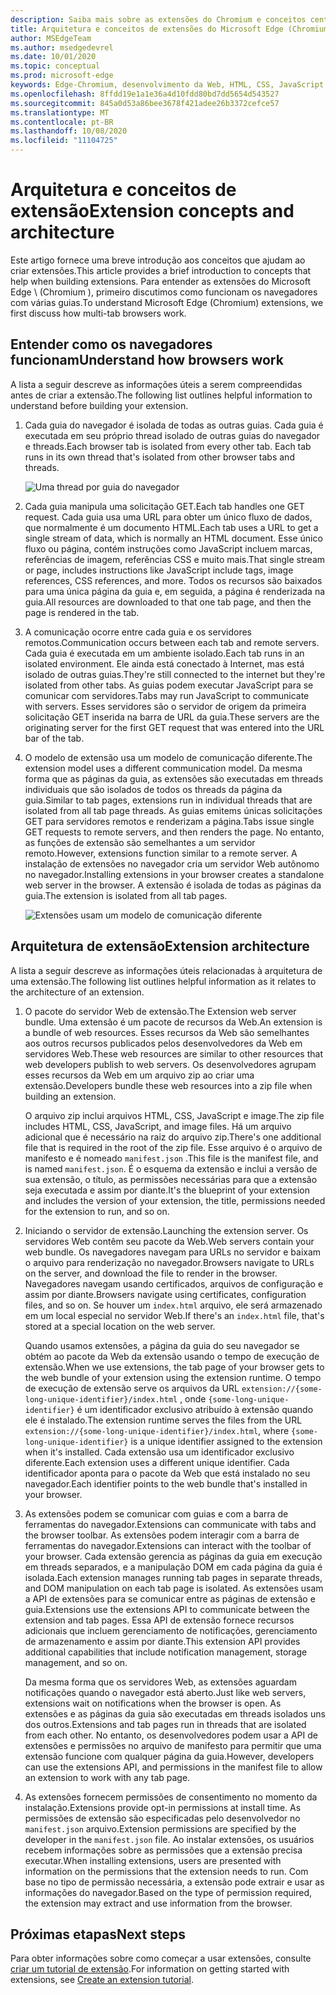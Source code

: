 ```yaml
---
description: Saiba mais sobre as extensões do Chromium e conceitos centrais para criar extensões.
title: Arquitetura e conceitos de extensões do Microsoft Edge (Chromium)
author: MSEdgeTeam
ms.author: msedgedevrel
ms.date: 10/01/2020
ms.topic: conceptual
ms.prod: microsoft-edge
keywords: Edge-Chromium, desenvolvimento da Web, HTML, CSS, JavaScript, Developer, extensões
ms.openlocfilehash: 8ffdd19e1a1e36a4d10fdd80bd7dd5654d543527
ms.sourcegitcommit: 845a0d53a86bee3678f421adee26b3372cefce57
ms.translationtype: MT
ms.contentlocale: pt-BR
ms.lasthandoff: 10/08/2020
ms.locfileid: "11104725"
---
```

# <span data-ttu-id="8da02-104">Arquitetura e conceitos de extensão</span><span class="sxs-lookup"><span data-stu-id="8da02-104">Extension concepts and architecture</span></span>

<span data-ttu-id="8da02-105">Este artigo fornece uma breve introdução aos conceitos que ajudam ao criar extensões.</span><span class="sxs-lookup"><span data-stu-id="8da02-105">This article provides a brief introduction to concepts that help when building extensions.</span></span> <span data-ttu-id="8da02-106">Para entender as extensões do Microsoft Edge \ (Chromium \), primeiro discutimos como funcionam os navegadores com várias guias.</span><span class="sxs-lookup"><span data-stu-id="8da02-106">To understand Microsoft Edge \(Chromium\) extensions, we first discuss how multi-tab browsers work.</span></span>


## <span data-ttu-id="8da02-107">Entender como os navegadores funcionam</span><span class="sxs-lookup"><span data-stu-id="8da02-107">Understand how browsers work</span></span>

<span data-ttu-id="8da02-108">A lista a seguir descreve as informações úteis a serem compreendidas antes de criar a extensão.</span><span class="sxs-lookup"><span data-stu-id="8da02-108">The following list outlines helpful information to understand before building your extension.</span></span>

1.  <span data-ttu-id="8da02-109">Cada guia do navegador é isolada de todas as outras guias.  Cada guia é executada em seu próprio thread isolado de outras guias do navegador e threads.</span><span class="sxs-lookup"><span data-stu-id="8da02-109">Each browser tab is isolated from every other tab.  Each tab runs in its own thread that's isolated from other browser tabs and threads.</span></span>

    ![Uma thread por guia do navegador](media/index-image1-browsertabs.png)  

2.  <span data-ttu-id="8da02-111">Cada guia manipula uma solicitação GET.</span><span class="sxs-lookup"><span data-stu-id="8da02-111">Each tab handles one GET request.</span></span>  <span data-ttu-id="8da02-112">Cada guia usa uma URL para obter um único fluxo de dados, que normalmente é um documento HTML.</span><span class="sxs-lookup"><span data-stu-id="8da02-112">Each tab uses a URL to get a single stream of data, which is normally an HTML document.</span></span>  <span data-ttu-id="8da02-113">Esse único fluxo ou página, contém instruções como JavaScript incluem marcas, referências de imagem, referências CSS e muito mais.</span><span class="sxs-lookup"><span data-stu-id="8da02-113">That single stream or page, includes instructions like JavaScript include tags, image references, CSS references, and more.</span></span>  <span data-ttu-id="8da02-114">Todos os recursos são baixados para uma única página da guia e, em seguida, a página é renderizada na guia.</span><span class="sxs-lookup"><span data-stu-id="8da02-114">All resources are downloaded to that one tab page, and then the page is rendered in the tab.</span></span>  

3.  <span data-ttu-id="8da02-115">A comunicação ocorre entre cada guia e os servidores remotos.</span><span class="sxs-lookup"><span data-stu-id="8da02-115">Communication occurs between each tab and remote servers.</span></span>  <span data-ttu-id="8da02-116">Cada guia é executada em um ambiente isolado.</span><span class="sxs-lookup"><span data-stu-id="8da02-116">Each tab runs in an isolated environment.</span></span> <span data-ttu-id="8da02-117">Ele ainda está conectado à Internet, mas está isolado de outras guias.</span><span class="sxs-lookup"><span data-stu-id="8da02-117">They're still connected to the internet but they're isolated from other tabs.</span></span>  <span data-ttu-id="8da02-118">As guias podem executar JavaScript para se comunicar com servidores.</span><span class="sxs-lookup"><span data-stu-id="8da02-118">Tabs may run JavaScript to communicate with servers.</span></span> <span data-ttu-id="8da02-119">Esses servidores são o servidor de origem da primeira solicitação GET inserida na barra de URL da guia.</span><span class="sxs-lookup"><span data-stu-id="8da02-119">These servers are the originating server for the first GET request that was entered into the URL bar of the tab.</span></span>  

4.  <span data-ttu-id="8da02-120">O modelo de extensão usa um modelo de comunicação diferente.</span><span class="sxs-lookup"><span data-stu-id="8da02-120">The extension model uses a different communication model.</span></span>  <span data-ttu-id="8da02-121">Da mesma forma que as páginas da guia, as extensões são executadas em threads individuais que são isolados de todos os threads da página da guia.</span><span class="sxs-lookup"><span data-stu-id="8da02-121">Similar to tab pages, extensions run in individual threads that are isolated from all tab page threads.</span></span>  <span data-ttu-id="8da02-122">As guias emitems únicas solicitações GET para servidores remotos e renderizam a página.</span><span class="sxs-lookup"><span data-stu-id="8da02-122">Tabs issue single GET requests to remote servers, and then renders the page.</span></span> <span data-ttu-id="8da02-123">No entanto, as funções de extensão são semelhantes a um servidor remoto.</span><span class="sxs-lookup"><span data-stu-id="8da02-123">However, extensions function similar to a remote server.</span></span> <span data-ttu-id="8da02-124">A instalação de extensões no navegador cria um servidor Web autônomo no navegador.</span><span class="sxs-lookup"><span data-stu-id="8da02-124">Installing extensions in your browser creates a standalone web server in the browser.</span></span> <span data-ttu-id="8da02-125">A extensão é isolada de todas as páginas da guia.</span><span class="sxs-lookup"><span data-stu-id="8da02-125">The extension is isolated from all tab pages.</span></span>  

    ![Extensões usam um modelo de comunicação diferente](media/index-image3-upsidedown.png)  

## <span data-ttu-id="8da02-127">Arquitetura de extensão</span><span class="sxs-lookup"><span data-stu-id="8da02-127">Extension architecture</span></span>

<span data-ttu-id="8da02-128">A lista a seguir descreve as informações úteis relacionadas à arquitetura de uma extensão.</span><span class="sxs-lookup"><span data-stu-id="8da02-128">The following list outlines helpful information as it relates to the architecture of an extension.</span></span>  

1.  <span data-ttu-id="8da02-129">O pacote do servidor Web de extensão.</span><span class="sxs-lookup"><span data-stu-id="8da02-129">The Extension web server bundle.</span></span>  <span data-ttu-id="8da02-130">Uma extensão é um pacote de recursos da Web.</span><span class="sxs-lookup"><span data-stu-id="8da02-130">An extension is a bundle of web resources.</span></span> <span data-ttu-id="8da02-131">Esses recursos da Web são semelhantes aos outros recursos publicados pelos desenvolvedores da Web em servidores Web.</span><span class="sxs-lookup"><span data-stu-id="8da02-131">These web resources are similar to other resources that web developers publish to web servers.</span></span> <span data-ttu-id="8da02-132">Os desenvolvedores agrupam esses recursos da Web em um arquivo zip ao criar uma extensão.</span><span class="sxs-lookup"><span data-stu-id="8da02-132">Developers bundle these web resources into a zip file when building an extension.</span></span>
    
    <span data-ttu-id="8da02-133">O arquivo zip inclui arquivos HTML, CSS, JavaScript e image.</span><span class="sxs-lookup"><span data-stu-id="8da02-133">The zip file includes HTML, CSS, JavaScript, and image files.</span></span>  <span data-ttu-id="8da02-134">Há um arquivo adicional que é necessário na raiz do arquivo zip.</span><span class="sxs-lookup"><span data-stu-id="8da02-134">There's one additional file that is required in the root of the zip file.</span></span> <span data-ttu-id="8da02-135">Esse arquivo é o arquivo de manifesto e é nomeado `manifest.json` .</span><span class="sxs-lookup"><span data-stu-id="8da02-135">This file is the manifest file, and is named `manifest.json`.</span></span>  <span data-ttu-id="8da02-136">É o esquema da extensão e inclui a versão de sua extensão, o título, as permissões necessárias para que a extensão seja executada e assim por diante.</span><span class="sxs-lookup"><span data-stu-id="8da02-136">It's the blueprint of  your extension and includes the version of your extension, the title, permissions needed for the extension to run, and so on.</span></span>

2.  <span data-ttu-id="8da02-137">Iniciando o servidor de extensão.</span><span class="sxs-lookup"><span data-stu-id="8da02-137">Launching the extension server.</span></span>  <span data-ttu-id="8da02-138">Os servidores Web contêm seu pacote da Web.</span><span class="sxs-lookup"><span data-stu-id="8da02-138">Web servers contain your web bundle.</span></span> <span data-ttu-id="8da02-139">Os navegadores navegam para URLs no servidor e baixam o arquivo para renderização no navegador.</span><span class="sxs-lookup"><span data-stu-id="8da02-139">Browsers navigate to URLs on the server, and download the file to render in the browser.</span></span> <span data-ttu-id="8da02-140">Navegadores navegam usando certificados, arquivos de configuração e assim por diante.</span><span class="sxs-lookup"><span data-stu-id="8da02-140">Browsers navigate using certificates, configuration files, and so on.</span></span>  <span data-ttu-id="8da02-141">Se houver um `index.html` arquivo, ele será armazenado em um local especial no servidor Web.</span><span class="sxs-lookup"><span data-stu-id="8da02-141">If there's an `index.html` file, that's stored at a special location on the web server.</span></span>  

    <span data-ttu-id="8da02-142">Quando usamos extensões, a página da guia do seu navegador se obtém ao pacote da Web da extensão usando o tempo de execução de extensão.</span><span class="sxs-lookup"><span data-stu-id="8da02-142">When we use extensions, the tab page of your browser gets to the web bundle of your extension using the extension runtime.</span></span>  <span data-ttu-id="8da02-143">O tempo de execução de extensão serve os arquivos da URL `extension://{some-long-unique-identifier}/index.html` , onde `{some-long-unique-identifier}` é um identificador exclusivo atribuído à extensão quando ele é instalado.</span><span class="sxs-lookup"><span data-stu-id="8da02-143">The extension runtime serves the files from the URL `extension://{some-long-unique-identifier}/index.html`, where `{some-long-unique-identifier}` is a unique identifier assigned to the extension when it's installed.</span></span>  <span data-ttu-id="8da02-144">Cada extensão usa um identificador exclusivo diferente.</span><span class="sxs-lookup"><span data-stu-id="8da02-144">Each extension uses a different unique identifier.</span></span> <span data-ttu-id="8da02-145">Cada identificador aponta para o pacote da Web que está instalado no seu navegador.</span><span class="sxs-lookup"><span data-stu-id="8da02-145">Each identifier points to the web bundle that's installed in your browser.</span></span>   

3.  <span data-ttu-id="8da02-146">As extensões podem se comunicar com guias e com a barra de ferramentas do navegador.</span><span class="sxs-lookup"><span data-stu-id="8da02-146">Extensions can communicate with tabs and the browser toolbar.</span></span>   <span data-ttu-id="8da02-147">As extensões podem interagir com a barra de ferramentas do navegador.</span><span class="sxs-lookup"><span data-stu-id="8da02-147">Extensions can interact with the toolbar of your browser.</span></span> <span data-ttu-id="8da02-148">Cada extensão gerencia as páginas da guia em execução em threads separados, e a manipulação DOM em cada página da guia é isolada.</span><span class="sxs-lookup"><span data-stu-id="8da02-148">Each extension manages running tab pages in separate threads, and DOM manipulation on each tab page is isolated.</span></span>  <span data-ttu-id="8da02-149">As extensões usam a API de extensões para se comunicar entre as páginas de extensão e guia.</span><span class="sxs-lookup"><span data-stu-id="8da02-149">Extensions use the extensions API to communicate between the extension and tab pages.</span></span>  <span data-ttu-id="8da02-150">Essa API de extensão fornece recursos adicionais que incluem gerenciamento de notificações, gerenciamento de armazenamento e assim por diante.</span><span class="sxs-lookup"><span data-stu-id="8da02-150">This extension API provides additional capabilities that include notification management, storage management, and so on.</span></span>  

    <span data-ttu-id="8da02-151">Da mesma forma que os servidores Web, as extensões aguardam notificações quando o navegador está aberto.</span><span class="sxs-lookup"><span data-stu-id="8da02-151">Just like web servers, extensions wait on notifications when the browser is open.</span></span>  <span data-ttu-id="8da02-152">As extensões e as páginas da guia são executadas em threads isolados uns dos outros.</span><span class="sxs-lookup"><span data-stu-id="8da02-152">Extensions and tab pages run in threads that are isolated from each other.</span></span> <span data-ttu-id="8da02-153">No entanto, os desenvolvedores podem usar a API de extensões e permissões no arquivo de manifesto para permitir que uma extensão funcione com qualquer página da guia.</span><span class="sxs-lookup"><span data-stu-id="8da02-153">However, developers can use the extensions API, and permissions in the manifest file to allow an extension to work with any tab page.</span></span>  

4. <span data-ttu-id="8da02-154">As extensões fornecem permissões de consentimento no momento da instalação.</span><span class="sxs-lookup"><span data-stu-id="8da02-154">Extensions provide opt-in permissions at install time.</span></span>  <span data-ttu-id="8da02-155">As permissões de extensão são especificadas pelo desenvolvedor no `manifest.json` arquivo.</span><span class="sxs-lookup"><span data-stu-id="8da02-155">Extension permissions are specified by the developer in the `manifest.json` file.</span></span> <span data-ttu-id="8da02-156">Ao instalar extensões, os usuários recebem informações sobre as permissões que a extensão precisa executar.</span><span class="sxs-lookup"><span data-stu-id="8da02-156">When installing extensions, users are presented with information on the permissions that the extension needs to run.</span></span> <span data-ttu-id="8da02-157">Com base no tipo de permissão necessária, a extensão pode extrair e usar as informações do navegador.</span><span class="sxs-lookup"><span data-stu-id="8da02-157">Based on the type of permission required, the extension may extract and use information from the browser.</span></span>


## <span data-ttu-id="8da02-158">Próximas etapas</span><span class="sxs-lookup"><span data-stu-id="8da02-158">Next steps</span></span>

 <span data-ttu-id="8da02-159">Para obter informações sobre como começar a usar extensões, consulte [criar um tutorial de extensão][CreateAnExtensionPart1].</span><span class="sxs-lookup"><span data-stu-id="8da02-159">For information on getting started with extensions, see [Create an extension tutorial][CreateAnExtensionPart1].</span></span> 



<!-- image links -->  

<!-- links -->  

[CreateAnExtensionPart1]: ./part1-simple-extension.md "Criar um tutorial de extensão-parte 1 | Documentos da Microsoft"  